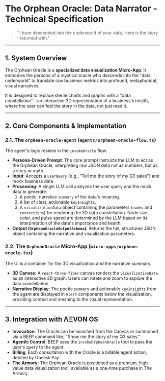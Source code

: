 
# The Orphean Oracle: Data Narrator - Technical Specification

> "I have descended into the underworld of your data. Here is the story I returned with."

---

## 1. System Overview

The Orphean Oracle is a **specialized data visualization Micro-App**. It embodies the persona of a mystical oracle who descends into the "data underworld" to translate raw business metrics into profound, metaphorical, visual narratives.

It is designed to replace sterile charts and graphs with a "data constellation"—an interactive 3D representation of a business's health, where the user can feel the story in the data, not just read it.

---

## 2. Core Components & Implementation

### 2.1. The `orphean-oracle-agent` (`agents/orphean-oracle-flow.ts`)
The agent's logic resides in the `invokeOracle` flow.
- **Persona-Driven Prompt**: The core prompt instructs the LLM to act as the Orphean Oracle, interpreting raw JSON data not as numbers, but as a story or myth.
- **Input**: Accepts a `userQuery` (e.g., "Tell me the story of my Q3 sales") and mock business data.
- **Processing**: A single LLM call analyzes the user query and the mock data to generate:
  1.  A poetic, narrative `summary` of the data's meaning.
  2.  A list of clear, actionable `keyInsights`.
  3.  A `visualizationData` object containing the parameters (`nodes` and `connections`) for rendering the 3D data constellation. Node size, color, and pulse speed are determined by the LLM based on its interpretation of the data's importance and health.
- **Output (`OrpheanOracleOutputSchema`)**: Returns the full, structured JSON object containing the narrative and visualization parameters.

### 2.2. The `OrpheanOracle` Micro-App (`micro-apps/orphean-oracle.tsx`)
The UI is a container for the 3D visualization and the narrative summary.
- **3D Canvas**: A `react-three-fiber` canvas renders the `visualizationData` as an interactive 3D graph. Users can rotate and zoom to explore the data constellation.
- **Narrative Display**: The poetic `summary` and actionable `keyInsights` from the agent are displayed in `Alert` components below the visualization, providing context and meaning to the visual representation.

---

## 3. Integration with ΛΞVON OS

- **Invocation**: The Oracle can be launched from the Canvas or summoned via a BEEP command like, "Show me the story of my Q3 sales."
- **Agentic Control**: BEEP uses the `invokeOrpheanOracle` tool to pass the user's query to the agent.
- **Billing**: Each consultation with the Oracle is a billable agent action, debited by Obelisk Pay.
- **The Armory**: The Orphean Oracle is positioned as a premium, high-value data visualization tool, available as a one-time purchase in The Armory.
